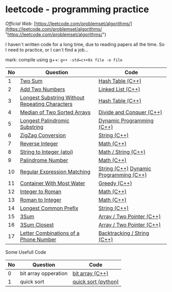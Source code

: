 # leetcode - programming practice

*Official Web*: [https://leetcode.com/problemset/algorithms/](https://leetcode.com/problemset/algorithms/ "https://leetcode.com/problemset/algorithms/")

I haven\`t written code for a long time, due to reading papers all the time. So I need to practice, or I can\`t find a job...

mark: compile using g++: `g++ -std=c++0x file -o file `

| No | Question | Code |
|---| ----- | ----- |
|1|[Two Sum](https://oj.leetcode.com/problems/two-sum/)|[Hash Table (C++)](./c++/1/1_1.cc "Hash Table(C++)")|
|2|[Add Two Numbers](https://oj.leetcode.com/problems/add-two-numbers/)|[Linked List (C++)](./c++/2/2.cc "Linked List")|
|3|[Longest Substring Without Repeating Characters](https://oj.leetcode.com/problems/longest-substring-without-repeating-characters/)|[Hash Table (C++)](./c++/3/3_2.cc "Hash Table")|
|4|[Median of Two Sorted Arrays](https://oj.leetcode.com/problems/median-of-two-sorted-arrays/)|[Divide and Conquer (C++)](./c++/4/4_1.cc "Divide and Conquer")|
|5|[Longest Palindromic Substring ](https://leetcode.com/problems/longest-palindromic-substring/)|[Dynamic Programming (C++)](./c++/5/5_1.cc "Dynamic Programming")|
|6|[ZigZag Conversion ](https://leetcode.com/problems/zigzag-conversion/)|[String (C++)](./c++/6/6.cc "String")|
|7|[Reverse Integer ](https://leetcode.com/problems/reverse-integer/)|[Math (C++)](./c++/7/7.cc "Math")|
|8|[String to Integer (atoi) ](https://leetcode.com/problems/string-to-integer-atoi/)|[Math / String (C++)](./c++/8/8.cc "Math / String")|
|9|[Palindrome Number ](https://leetcode.com/problems/palindrome-number/)|[Math (C++)](./c++/9/9.cc "Math")|
|10|[Regular Expression Matching  ](https://leetcode.com/problems/regular-expression-matching/)|[String (C++)](./c++/10/10.cc "String") [Dynamic Programming (C++)](./c++/10/10_1.cc "Dynamic Programming")|
|11|[Container With Most Water  ](https://leetcode.com/problems/container-with-most-water/)|[Greedy (C++)](./c++/11/11_1.cc "Greedy")|
|12|[Integer to Roman  ](https://leetcode.com/problems/integer-to-roman/)|[Math (C++)](./c++/12/12.cc "Math")|
|13|[Roman to Integer  ](https://leetcode.com/problems/roman-to-integer/)|[Math (C++)](./c++/13/13.cc "Math")|
|14|[Longest Common Prefix  ](https://leetcode.com/problems/longest-common-prefix/)|[String (C++)](./c++/14/14.cc "String")|
|15|[3Sum](https://leetcode.com/problems/3sum/)|[Array / Two Pointer (C++)](./c++/15/15.cc "Array / Two Pointer")|
|16|[3Sum Closest](https://leetcode.com/problems/3sum-closest/)|[Array / Two Pointer (C++)](./c++/16/16.cc "Array / Two Pointer")|
|17|[Letter Combinations of a Phone Number](https://leetcode.com/problems/letter-combinations-of-a-phone-number/)|[Backtracking / String (C++)](./c++/17/17.cc "Backtracking / String")|

Some Usefull Code

| No | Question | Code |
|---| ----- | ----- |
|0|bit array opperation|[bit array (C++)](./c++/0/bit_array.cc "bit array(C++)")|
|1|quick sort|[quick sort (python)](./python/quick_sort.py "quick sort(python)")|
